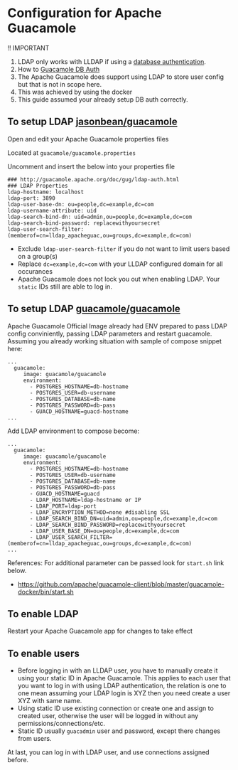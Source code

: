 # Configuration for Apache Guacamole
!! IMPORTANT
1. LDAP only works with LLDAP if using a [database authentication](https://guacamole.apache.org/doc/gug/ldap-auth.html#associating-ldap-with-a-database).
2. How to [Guacamole DB Auth](https://guacamole.apache.org/doc/gug/guacamole-docker.html)
3. The Apache Guacamole does support using LDAP to store user config but that is not in scope here.
4. This was achieved by using the docker
5. This guide assumed your already setup DB auth correctly.

##  To setup LDAP [jasonbean/guacamole](https://registry.hub.docker.com/r/jasonbean/guacamole/)

Open and edit your Apache Guacamole properties files

Located at `guacamole/guacamole.properties`

Uncomment and insert the below into your properties file

```
### http://guacamole.apache.org/doc/gug/ldap-auth.html
### LDAP Properties
ldap-hostname: localhost
ldap-port: 3890
ldap-user-base-dn: ou=people,dc=example,dc=com
ldap-username-attribute: uid
ldap-search-bind-dn: uid=admin,ou=people,dc=example,dc=com
ldap-search-bind-password: replacewithyoursecret
ldap-user-search-filter: (memberof=cn=lldap_apacheguac,ou=groups,dc=example,dc=com)
```

* Exclude `ldap-user-search-filter` if you do not want to limit users based on a group(s)
* Replace `dc=example,dc=com` with your LLDAP configured domain for all occurances
* Apache Guacamole does not lock you out when enabling LDAP.  Your `static` IDs still are able to log in.

##  To setup LDAP [guacamole/guacamole](https://hub.docker.com/r/guacamole/guacamole)
Apache Guacamole Official Image already had ENV prepared to pass LDAP config conviniently, passing LDAP parameters and restart guacamole.
Assuming you already working situation with sample of compose snippet here:
```
...
  guacamole:
     image: guacamole/guacamole
     environment:
       - POSTGRES_HOSTNAME=db-hostname
       - POSTGRES_USER=db-username
       - POSTGRES_DATABASE=db-name
       - POSTGRES_PASSWORD=db-pass
       - GUACD_HOSTNAME=guacd-hostname
...
```
Add LDAP environment to compose become:
```
...
  guacamole:
     image: guacamole/guacamole
     environment:
       - POSTGRES_HOSTNAME=db-hostname
       - POSTGRES_USER=db-username
       - POSTGRES_DATABASE=db-name
       - POSTGRES_PASSWORD=db-pass
       - GUACD_HOSTNAME=guacd
       - LDAP_HOSTNAME=ldap-hostname or IP
       - LDAP_PORT=ldap-port
       - LDAP_ENCRYPTION_METHOD=none #disabling SSL
       - LDAP_SEARCH_BIND_DN=uid=admin,ou=people,dc=example,dc=com
       - LDAP_SEARCH_BIND_PASSWORD=replacewithyoursecret
       - LDAP_USER_BASE_DN=ou=people,dc=example,dc=com
       - LDAP_USER_SEARCH_FILTER=(memberof=cn=lldap_apacheguac,ou=groups,dc=example,dc=com)
...
```
References:
For additional parameter can be passed look for `start.sh` link below.
* https://github.com/apache/guacamole-client/blob/master/guacamole-docker/bin/start.sh 

##  To enable LDAP
Restart your Apache Guacamole app for changes to take effect

## To enable users
* Before logging in with an LLDAP user, you have to manually create it using your static ID in Apache Guacamole. This applies to each user that you want to log in with using LDAP authentication, the relation is one to one mean assuming your LDAP login is XYZ then you need create a user XYZ with same name.
* Using static ID use existing connection or create one and assign to created user, otherwise the user will be logged in without any permissions/connections/etc.
* Static ID usually `guacadmin` user and password, except there changes from users.

At last, you can log in with LDAP user, and use connections assigned before.

